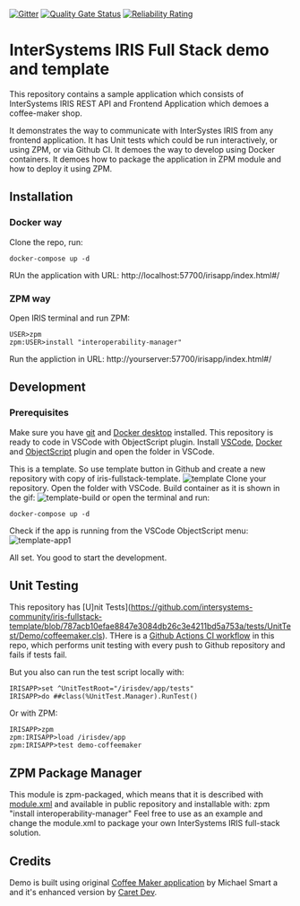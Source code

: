  [![Gitter](https://img.shields.io/badge/Available%20on-Intersystems%20Open%20Exchange-00b2a9.svg)](https://openexchange.intersystems.com/package/iris-fullstack-template)
 [![Quality Gate Status](https://community.objectscriptquality.com/api/project_badges/measure?project=intersystems_iris_community%2Firis-fullstack-template&metric=alert_status)](https://community.objectscriptquality.com/dashboard?id=intersystems_iris_community%2Firis-fullstack-template)
 [![Reliability Rating](https://community.objectscriptquality.com/api/project_badges/measure?project=intersystems_iris_community%2Firis-fullstack-template&metric=reliability_rating)](https://community.objectscriptquality.com/dashboard?id=intersystems_iris_community%2Firis-fullstack-template)
# InterSystems IRIS Full Stack demo and template
This repository contains a sample application which consists of InterSystems IRIS REST API and Frontend Application which demoes a coffee-maker shop. 

It demonstrates the way to communicate with InterSystes IRIS from any frontend application.
It has Unit tests which could be run interactively, or using ZPM, or via Github CI.
It demoes the way to develop using Docker containers.
It demoes how to package the application in ZPM module and how to deploy it using ZPM.

## Installation
### Docker way
Clone the repo, run:
```
docker-compose up -d
```
RUn the application with URL: http://localhost:57700/irisapp/index.html#/
### ZPM way
Open IRIS terminal and run ZPM:
```
USER>zpm
zpm:USER>install "interoperability-manager"
```
Run the appliction in URL: http://yourserver:57700/irisapp/index.html#/

## Development
### Prerequisites
Make sure you have [git](https://git-scm.com/book/en/v2/Getting-Started-Installing-Git) and [Docker desktop](https://www.docker.com/products/docker-desktop) installed.
This repository is ready to code in VSCode with ObjectScript plugin.
Install [VSCode](https://code.visualstudio.com/), [Docker](https://marketplace.visualstudio.com/items?itemName=ms-azuretools.vscode-docker) and [ObjectScript](https://marketplace.visualstudio.com/items?itemName=daimor.vscode-objectscript) plugin and open the folder in VSCode.


This is a template. So use template button in Github and create a new repository with copy of iris-fullstack-template.
![template](https://user-images.githubusercontent.com/2781759/93434019-4142bc00-f8d0-11ea-9b09-0e64501dde53.gif)
Clone your repository.
Open the folder with VSCode.
Build container as it is shown in the gif:
![template-build](https://user-images.githubusercontent.com/2781759/93434498-ebbadf00-f8d0-11ea-992e-3197f007d3bf.gif)
or open the terminal and run:
```
docker-compose up -d
```
Check if the app is running from the VSCode ObjectScript menu:
![template-app1](https://user-images.githubusercontent.com/2781759/93438148-946b3d80-f8d5-11ea-8373-71383bf6395b.gif)

All set. You good to start the development.

## Unit Testing
This repository has [U]nit Tests](https://github.com/intersystems-community/iris-fullstack-template/blob/787acb10efae8847e3084db26c3e4211bd5a753a/tests/UnitTest/Demo/coffeemaker.cls).
THere is a [Github Actions CI workflow](https://github.com/intersystems-community/iris-fullstack-template/blob/787acb10efae8847e3084db26c3e4211bd5a753a/.github/workflows/main.yml) in this repo, which performs unit testing with every push to Github repository and fails if tests fail.

But you also can run the test script locally with:
```
IRISAPP>set ^UnitTestRoot="/irisdev/app/tests"
IRISAPP>do ##class(%UnitTest.Manager).RunTest()
```
Or with ZPM:
```
IRISAPP>zpm
zpm:IRISAPP>load /irisdev/app
zpm:IRISAPP>test demo-coffeemaker
```

## ZPM Package Manager
This module is zpm-packaged, which means that it is described with [module.xml](https://github.com/intersystems-community/iris-fullstack-template/blob/40d39a688df604ef11681c80fc24254a6570fe43/module.xml) and available in public repository and installable with:
zpm "install interoperability-manager"
Feel free to use as an example and change the module.xml to package your own InterSystems IRIS full-stack solution.


## Credits
Demo is built using original [Coffee Maker application](https://github.com/intersystems/FirstLook-REST) by Michael Smart a and it's enhanced version by [Caret Dev](https://github.com/caretdev/CoffeeMaker).
